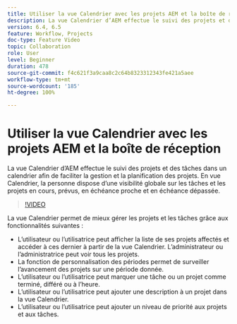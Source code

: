 ```yaml
---
title: Utiliser la vue Calendrier avec les projets AEM et la boîte de réception
description: La vue Calendrier d’AEM effectue le suivi des projets et des tâches dans un calendrier afin de faciliter la gestion et la planification des projets. En vue Calendrier, la personne dispose d’une visibilité globale sur les tâches et les projets en cours, prévus, en échéance proche et en échéance dépassée.
version: 6.4, 6.5
feature: Workflow, Projects
doc-type: Feature Video
topic: Collaboration
role: User
level: Beginner
duration: 478
source-git-commit: f4c621f3a9caa8c2c64b8323312343fe421a5aee
workflow-type: tm+mt
source-wordcount: '185'
ht-degree: 100%

---
```



# Utiliser la vue Calendrier avec les projets AEM et la boîte de réception

La vue Calendrier d’AEM effectue le suivi des projets et des tâches dans un calendrier afin de faciliter la gestion et la planification des projets. En vue Calendrier, la personne dispose d’une visibilité globale sur les tâches et les projets en cours, prévus, en échéance proche et en échéance dépassée.

>[!VIDEO](https://video.tv.adobe.com/v/16804?quality=12&learn=on)

La vue Calendrier permet de mieux gérer les projets et les tâches grâce aux fonctionnalités suivantes :

* L’utilisateur ou l’utilisatrice peut afficher la liste de ses projets affectés et accéder à ces dernier à partir de la vue Calendrier. L’administrateur ou l’administratrice peut voir tous les projets.
* La fonction de personnalisation des périodes permet de surveiller l’avancement des projets sur une période donnée.
* L’utilisateur ou l’utilisatrice peut marquer une tâche ou un projet comme terminé, différé ou à l’heure.
* L’utilisateur ou l’utilisatrice peut ajouter une description à un projet dans la vue Calendrier.
* L’utilisateur ou l’utilisatrice peut ajouter un niveau de priorité aux projets et aux tâches.
